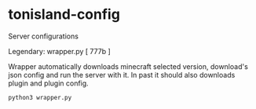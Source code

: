 # tonisland-config
Server configurations

Legendary: wrapper.py [ 777b ]

Wrapper automatically downloads minecraft selected version, download's json config and run the server with it.
In past it should also downloads plugin and plugin config.

```
python3 wrapper.py
```
